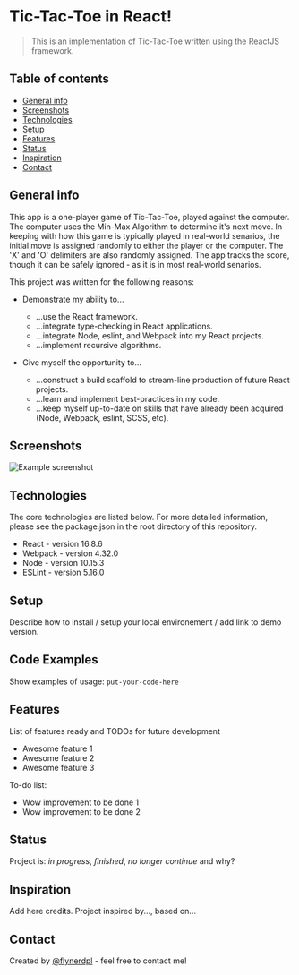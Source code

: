 # Tic-Tac-Toe in React!
> This is an implementation of Tic-Tac-Toe written using the ReactJS framework.

## Table of contents
* [General info](#general-info)
* [Screenshots](#screenshots)
* [Technologies](#technologies)
* [Setup](#setup)
* [Features](#features)
* [Status](#status)
* [Inspiration](#inspiration)
* [Contact](#contact)

## General info
This app is a one-player game of Tic-Tac-Toe, played against the computer.  The computer uses the Min-Max Algorithm to determine it's next move.  In keeping with how this game is typically played in real-world senarios, the initial move is assigned randomly to either the player or the computer.  The 'X' and 'O' delimiters are also randomly assigned.  The app tracks the score, though it can be safely ignored - as it is in most real-world senarios.

This project was written for the following reasons:
* Demonstrate my ability to...
  * ...use the React framework.
  * ...integrate type-checking in React applications.
  * ...integrate Node, eslint, and Webpack into my React projects.
  * ...implement recursive algorithms.

* Give myself the opportunity to...
  * ...construct a build scaffold to stream-line production of future React projects.
  * ...learn and implement best-practices in my code.
  * ...keep myself up-to-date on skills that have already been acquired (Node, Webpack, eslint, SCSS, etc). 

## Screenshots
![Example screenshot](./img/screenshot.png)

## Technologies
The core technologies are listed below.  For more detailed information, please see the package.json in the root directory of this repository. 
* React - version 16.8.6
* Webpack - version 4.32.0
* Node - version 10.15.3
* ESLint - version 5.16.0

## Setup
Describe how to install / setup your local environement / add link to demo version.

## Code Examples
Show examples of usage:
`put-your-code-here`

## Features
List of features ready and TODOs for future development
* Awesome feature 1
* Awesome feature 2
* Awesome feature 3

To-do list:
* Wow improvement to be done 1
* Wow improvement to be done 2

## Status
Project is: _in progress_, _finished_, _no longer continue_ and why?

## Inspiration
Add here credits. Project inspired by..., based on...

## Contact
Created by [@flynerdpl](https://www.flynerd.pl/) - feel free to contact me!